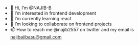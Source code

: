 - 👋 Hi, I’m @NAJIB-B
- 👀 I’m interested in frontend development
- 🌱 I’m currently learning react
- 💞️ I’m looking to collaborate on frontend projects
- 📫 How to reach me @najib2557 on twitter and my email is najibajibasu@gmail.com

<!---
NAJIB-B/NAJIB-B is a ✨ special ✨ repository because its `README.md` (this file) appears on your GitHub profile.
You can click the Preview link to take a look at your changes.
--->
